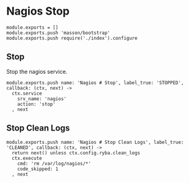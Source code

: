 
# Nagios Stop

    module.exports = []
    module.exports.push 'masson/bootstrap'
    module.exports.push require('./index').configure

## Stop

Stop the nagios service.

    module.exports.push name: 'Nagios # Stop', label_true: 'STOPPED', callback: (ctx, next) ->
      ctx.service
        srv_name: 'nagios'
        action: 'stop'
      , next

## Stop Clean Logs

    module.exports.push name: 'Nagios # Stop Clean Logs', label_true: 'CLEANED', callback: (ctx, next) ->
      return next() unless ctx.config.ryba.clean_logs
      ctx.execute
        cmd: 'rm /var/log/nagios/*'
        code_skipped: 1
      , next

